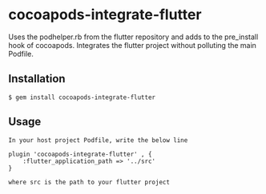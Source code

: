 # cocoapods-integrate-flutter

Uses the podhelper.rb from the flutter repository and adds to the pre_install hook of cocoapods. Integrates the flutter project without polluting the main Podfile.

## Installation

    $ gem install cocoapods-integrate-flutter

## Usage

	In your host project Podfile, write the below line
    
    plugin 'cocoapods-integrate-flutter' , {
  		:flutter_application_path => '../src'
	}

	where src is the path to your flutter project
